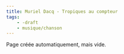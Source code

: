 ```yaml
---
title: Muriel Dacq - Tropiques au compteur
tags:
    - -draft
    - musique/chanson
---
```


Page créée automatiquement, mais vide.
